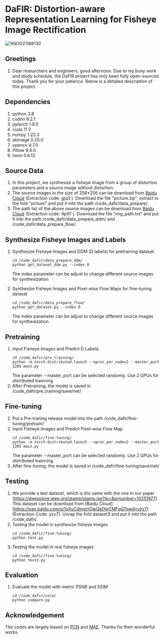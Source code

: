 # DaFIR: Distortion-aware Representation Learning for Fisheye Image Rectification

![1683021188130](https://user-images.githubusercontent.com/91788329/235635829-b7536568-6723-4059-9ffd-56a6e3ee7839.png)

## Greetings
1. Dear researchers and engineers, good afternoon. Due to my busy work and study schedule, the DaFIR project has only been fully open-sourced today. Thank you for your patience. 
Below is a detailed description of this project.

## Dependencies
1. python 3.8
2. cudnn 8.2.1
3. pytorch 1.9.0
4. cuda 11.2
5. numpy 1.22.3
6. skimage 0.20.0
7. opencv 4.7.0
8. Pillow 9.4.0
9. timm 0.6.13

## Source Data
1. In this project, we synthesize a fisheye image from a group of distortion parameters and a source image without distortion.
2. The source images in the size of 256*256 can be download from [Baidu Cloud](https://pan.baidu.com/s/1M2653RTWun1vDaj1BFPF2A?pwd=gjq3) (Extraction code: gjq3 ). Download the file "picture.zip",
extract to the fold "picture" and put it into the path /code_dafir/data_prepare/. 
3. The path list of the above source images can be download from [Baidu Cloud](https://pan.baidu.com/s/1y1YEH4NZK51KjOfpJB8TMw?pwd=9p97) (Extraction code: 9p97 ). Download the file "img_path.txt"
and put it into the path /code_dafir/data_prepare_ddm/ and /code_dafir/data_prepare_flow/.

## Synthesize Fisheye Images and Labels
1. Synthesize Fisheye Images and DDM (D labels) for pretraining dataset
   ```
   cd /code_dafir/data_prepare_ddm/
   python get_dataset_ddm.py --index 0
   ```
   The index parameter can be adjust to change different source images for synthesization
   
2. Synthesize Fisheye Images and Pixel-wise Flow Maps for fine-tuning dataset 
   ```
   cd /code_dafir/data_prepare_flow/
   python get_dataset.py --index 0
   ```
   The index parameter can be adjust to change different source images for synthesization

## Pretraining
1. Input Fisheye Images and Predict D Labels.
   ```
   cd /code_dafir/pre_training/
   python -m torch.distributed.launch --nproc_per_node=2 --master_port 1285 main.py
   ```
   The parameter --master_port can be selected randomly. Use 2 GPUs for distributed trainning.
2. After Pretraining, the model is saved in /code_dafir/pre_training/save/net/

## Fine-tuning
1. Put a Pre-traning release model into the path /code_dafir/fine-tuning/pretrain/
2. Input Fisheye Images and Predict Pixel-wise Flow Map.
   ```
   cd /code_dafir/fine-tuning/
   python -m torch.distributed.launch --nproc_per_node=2 --master_port 1285 main.py
   ```
   The parameter --master_port can be selected randomly. Use 2 GPUs for distributed trainning.
3. After fine-tuning, the model is saved in /code_dafir/fine-tuning/save/net/

## Testing
1. We provide a test dataset, which is the same with the one in our paper (https://ieeexplore.ieee.org/stamp/stamp.jsp?tp=&arnumber=10251977). This dataset can be download from
   [Baidu Cloud] (https://pan.baidu.com/s/1xXuCdmgrjGlwQeDIeCMFgQ?pwd=yzv7)(Extraction Code: yzv7). Unrap the fold dataset3 and put it into the path /code_dafir/.
2. Testing the model in synthesize fisheye images
   ```
   cd /code_dafir/fine-tuning/
   python test.py
   ```
3. Testing the model in real fisheye images
   ```
   cd /code_dafir/fine-tuning/
   python test2.py
   ```
     
## Evaluation 
1. Evaluate the model with metric PSNR and SSIM
   ```
   cd /code_dafir/core/
   python compare.py
   ```

## Acknowledgement
The codes are largely based on [PCN](https://github.com/uof1745-cmd/PCN) and [MAE](https://github.com/facebookresearch/mae). Thanks for their wonderful works.
